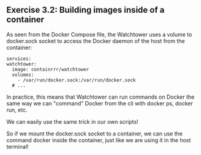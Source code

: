 ## Exercise 3.2: Building images inside of a container

As seen from the Docker Compose file, the Watchtower uses a volume to docker.sock socket to access the Docker daemon of the host from the container:

```
services:
watchtower:
  image: containrrr/watchtower
  volumes:
    - /var/run/docker.sock:/var/run/docker.sock
  # ...
```

In practice, this means that Watchtower can run commands on Docker the same way we can "command" Docker from the cli with docker ps, docker run, etc.

We can easily use the same trick in our own scripts!

So if we mount the docker.sock socket to a container, we can use the command docker inside the container, just like we are using it in the host terminal!

